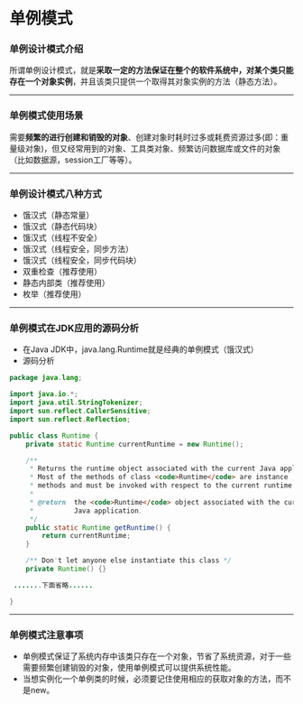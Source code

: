 # 单例模式

### 单例设计模式介绍

所谓单例设计模式，就是**采取一定的方法保证在整个的软件系统中，对某个类只能存在一个对象实例**，并且该类只提供一个取得其对象实例的方法（静态方法）。



---



### 单例模式使用场景

需要**频繁的进行创建和销毁的对象**、创建对象时耗时过多或耗费资源过多(即：重量级对象)，但又经常用到的对象、工具类对象、频繁访问数据库或文件的对象（比如数据源，session工厂等等）。



---





### 单例设计模式八种方式

- 饿汉式（静态常量）
- 饿汉式（静态代码块）
- 饿汉式（线程不安全）
- 饿汉式（线程安全，同步方法）
- 饿汉式（线程安全，同步代码块）
- 双重检查（推荐使用）
- 静态内部类（推荐使用）
- 枚举（推荐使用）



---



### 单例模式在JDK应用的源码分析

- 在Java JDK中，java.lang.Runtime就是经典的单例模式（饿汉式）
- 源码分析

```java
package java.lang;

import java.io.*;
import java.util.StringTokenizer;
import sun.reflect.CallerSensitive;
import sun.reflect.Reflection;

public class Runtime {
    private static Runtime currentRuntime = new Runtime();

    /**
     * Returns the runtime object associated with the current Java application.
     * Most of the methods of class <code>Runtime</code> are instance
     * methods and must be invoked with respect to the current runtime object.
     *
     * @return  the <code>Runtime</code> object associated with the current
     *          Java application.
     */
    public static Runtime getRuntime() {
        return currentRuntime;
    }

    /** Don't let anyone else instantiate this class */
    private Runtime() {}

 .......下面省略......

}

```



---



### 单例模式注意事项

- 单例模式保证了系统内存中该类只存在一个对象，节省了系统资源，对于一些需要频繁创建销毁的对象，使用单例模式可以提供系统性能。
- 当想实例化一个单例类的时候，必须要记住使用相应的获取对象的方法，而不是new。